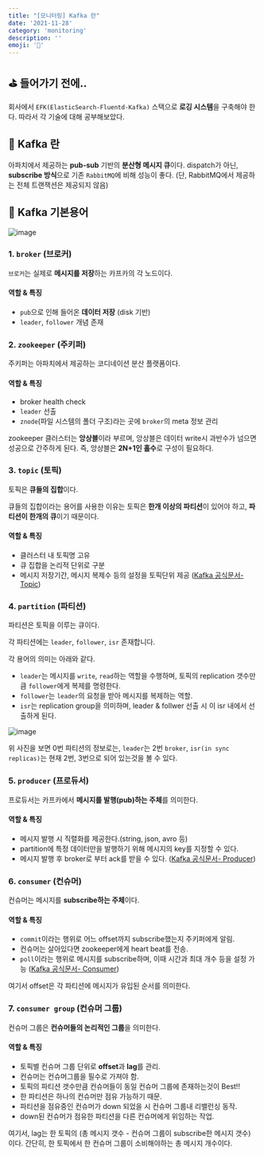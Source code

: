 ```yaml
---
title: "[모니터링] Kafka 란"
date: '2021-11-28'
category: 'monitoring'
description: ''
emoji: '📨'
---
```



## ⛳ 들어가기 전에..

회사에서 `EFK(ElasticSearch-Fluentd-Kafka)` 스택으로 **로깅 시스템**을 구축해야 한다.
따라서 각 기술에 대해 공부해보았다.


## 📩 Kafka 란

아파치에서 제공하는 **pub-sub** 기반의 **분산형 메시지 큐**이다.
dispatch가 아닌, **subscribe 방식**으로 기존 `RabbitMQ`에 비해 성능이 좋다.
(단, RabbitMQ에서 제공하는 전체 트랜잭션은 제공되지 않음)


## 🧱 Kafka 기본용어

![image](https://user-images.githubusercontent.com/55419159/143737608-fd87cbb9-3ae8-4dc0-81be-ed64de1cf889.png)

### 1. `broker` (브로커)

`브로커`는 실제로 **메시지를 저장**하는 카프카의 각 노드이다.

#### 역할 & 특징
- `pub`으로 인해 들어온 **데이터 저장** (disk 기반)
- `leader`, `follower` 개념 존재


### 2. `zookeeper` (주키퍼)

주키퍼는 아파치에서 제공하는 코디네이션 분산 플랫폼이다.

#### 역할 & 특징
- broker health check
- `leader` 선출
- `znode`(파일 시스템의 폴더 구조)라는 곳에 `broker`의 meta 정보 관리

zookeeper 클러스터는 **앙상블**이라 부르며, 앙상블은 데이터 write시 과반수가 넘으면 성공으로 간주하게 된다.
즉, 앙상블은 **2N+1인 홀수**로 구성이 필요하다.

### 3. `topic` (토픽)

토픽은 **큐들의 집합**이다.

큐들의 집합이라는 용어를 사용한 이유는 토픽은 **한개 이상의 파티션**이 있어야 하고, **파티션이 한개의 큐**이기 때문이다.

#### 역할 & 특징
- 클러스터 내 토픽명 고유
- 큐 집합을 논리적 단위로 구분
- 메시지 저장기간, 메시지 복제수 등의 설정을 토픽단위 제공 ([Kafka 공식문서- Topic](https://kafka.apache.org/23/documentation.html#topicconfigs))


### 4. `partition` (파티션)

파티션은 토픽을 이루는 큐이다.

각 파티션에는 `leader`, `follower`, `isr` 존재합니다.


각 용어의 의미는 아래와 같다.

- `leader`는 메시지를 `write`, `read`하는 역할을 수행하며, 토픽의 replication 갯수만큼 `follower`에게 복제를 명령한다.
- `follower`는 `leader`의 요청을 받아 메시지를 복제하는 역할.
- `isr`는 replication group을 의미하며, leader & follwer 선출 시 이 isr 내에서 선출하게 된다.

![image](https://user-images.githubusercontent.com/55419159/143746108-38d945e4-9723-446a-a07c-6a42ea37feba.png)


위 사진을 보면 0번 파티션의 정보로는,
`leader`는 2번 `broker`, `isr(in sync replicas)`는 현재 2번, 3번으로 되어 있는것을 볼 수 있다.



### 5. `producer` (프로듀서)

프로듀서는 카프카에서 **메시지를 발행(pub)하는 주체**를 의미한다.

#### 역할 & 특징

- 메시지 발행 시 직렬화를 제공한다.(string, json, avro 등)
- partition에 특정 데이터만을 발행하기 위해 메시지의 key를 지정할 수 있다.
- 메시지 발행 후 broker로 부터 ack를 받을 수 있다. ([Kafka 공식문서- Producer](https://kafka.apache.org/23/documentation.html#producerapi))


### 6. `consumer` (컨슈머)

컨슈머는 메시지를 **subscribe하는 주체**이다.

#### 역할 & 특징

- `commit`이라는 행위로 어느 offset까지 subscribe했는지 주키퍼에게 알림.
- 컨슈머는 살아있다면 zookeeper에게 heart beat를 전송.
- `poll`이라는 행위로 메시지를 subscribe하며, 이때 시간과 최대 개수 등을 설정 가능 ([Kafka 공식문서- Consumer](https://kafka.apache.org/23/documentation.html#consumerconfigs)) 

여기서 offset은 각 파티션에 메시지가 유입된 순서를 의미한다.

### 7. `consumer group` (컨슈머 그룹)

컨슈머 그룹은 **컨슈머들의 논리적인 그룹**을 의미한다.

#### 역할 & 특징

- 토픽별 컨슈머 그룹 단위로 **offset**과 **lag**를 관리.
- 컨슈머는 컨슈머그룹을 필수로 가져야 함.
- 토픽의 파티션 갯수만큼 컨슈머들이 동일 컨슈머 그룹에 존재하는것이 Best!!
- 한 파티션은 하나의 컨슈머만 점유 가능하기 때문.
- 파티션을 점유중인 컨슈머가 down 되었을 시 컨슈머 그룹내 리밸런싱 동작.
- down된 컨슈머가 점유한 파티션을 다른 컨슈머에게 위임하는 작업.


여기서, lag는 한 토픽의 (총 메시지 갯수 - 컨슈머 그룹이 subscribe한 메시지 갯수) 이다.
간단히, 한 토픽에서 한 컨슈머 그룹이 소비해야하는 총 메시지 개수이다.